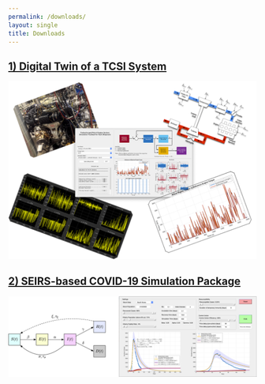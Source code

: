 ```yaml
---
permalink: /downloads/
layout: single
title: Downloads
---
```



## [1) Digital Twin of a TCSI System](https://nkymark.github.io/TCSI) ##
<img src="/assets/Figures/Download_TCSI.png" width="600">  

## [2) SEIRS-based COVID-19 Simulation Package](https://nkymark.github.io/COVIDSIM) ##
<img src="/assets/Figures/Download_COVID.png" width="800">

